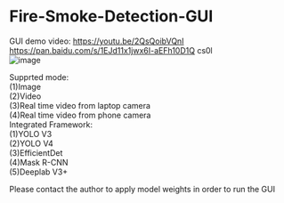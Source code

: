 # Fire-Smoke-Detection-GUI
GUI demo video: https://youtu.be/2QsQoibVQnI             
https://pan.baidu.com/s/1EJd11x1jwx6I-aEFh10D1Q    cs0l          
![image](https://github.com/Moondancer712/Fire-Smoke-Detection-GUI/tree/master/cover.png)                 

Supprted mode:        
(1)Image      
(2)Video       
(3)Real time video from laptop camera     
(4)Real time video from phone camera             
Integrated Framework:        
(1)YOLO V3            
(2)YOLO V4      
(3)EfficientDet         
(4)Mask R-CNN           
(5)Deeplab V3+              

Please contact the author to apply model weights in order to run the GUI
